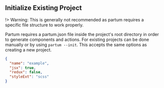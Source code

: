 ## Initialize Existing Project

!> Warning: This is generally not recommended as partum requires a specific file structure to work properly. 

Partum requires a partum.json file inside the project's root directory in order to generate components and actions.
For existing projects can be done manually or by using `partum --init`.
This accepts the same options as creating a new project.

```partum.json
{
  "name": "example",
  "jsx": true,
  "redux": false,
  "styleExt": "scss"
}
```